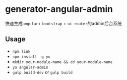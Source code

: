 # generator-angular-admin
快速生成`angular`+ `bootstrap` + `ui-router`的admin后台系统

## Usage
* `npm link`
* `npm install -g yo`
* `mkdir your-module-name && cd your-module-name`
* `yo angular-admin`
* `gulp build-dev` or `gulp build`
